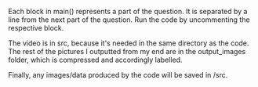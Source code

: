 Each block in main() represents a part of the question. It is separated by a line from the next part of the question. Run the code by uncommenting the respective block. 

The video is in src, because it's needed in the same directory as the code. The rest
of the pictures I outputted from my end are in the output_images folder, which is compressed and accordingly labelled.

Finally, any images/data produced by the code will be saved in /src.